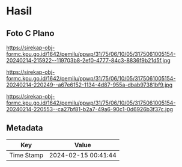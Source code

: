 # Hasil

## Foto C Plano

https://sirekap-obj-formc.kpu.go.id/1642/pemilu/ppwp/31/75/06/10/05/3175061005154-20240214-215922--119703b8-2ef0-4777-84c3-8836f9b21d5f.jpg

https://sirekap-obj-formc.kpu.go.id/1642/pemilu/ppwp/31/75/06/10/05/3175061005154-20240214-220249--a67e6152-1134-4d87-955a-dbab97381bf9.jpg

https://sirekap-obj-formc.kpu.go.id/1642/pemilu/ppwp/31/75/06/10/05/3175061005154-20240214-220553--ca27bf81-b2a7-49a6-90c1-0d6926b3f37c.jpg


## Metadata

| Key        | Value               |
| ---------- | ------------------- |
| Time Stamp | 2024-02-15 00:41:44 |




